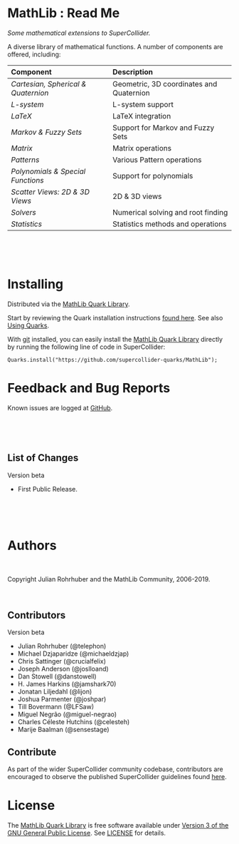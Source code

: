 MathLib : Read Me
========================
_Some mathematical extensions to SuperCollider._

A diverse library of mathematical functions. A number of components are offered, including:


| Component | Description |
| :----------- | :----------- |
| _Cartesian, Spherical & Quaternion_ | Geometric, 3D coordinates and Quaternion |
| _L-system_ | L-system support |
| _LaTeX_ | LaTeX integration |
| _Markov & Fuzzy Sets_ | Support for Markov and Fuzzy Sets |
| _Matrix_ | Matrix operations |
| _Patterns_ | Various Pattern operations |
| _Polynomials & Special Functions_ | Support for polynomials |
| _Scatter Views: 2D & 3D Views_ | 2D & 3D views |
| _Solvers_ | Numerical solving and root finding |
| _Statistics_ | Statistics methods and operations |


&nbsp;

&nbsp;

Installing
==========

Distributed via the
[MathLib Quark Library](https://github.com/supercollider-quarks/MathLib).

Start by reviewing the Quark installation instructions
[found here](https://github.com/supercollider-quarks/quarks#installing). See
also [Using Quarks](http://doc.sccode.org/Guides/UsingQuarks.html).

With [git](https://git-scm.com/) installed, you can easily install the
[MathLib Quark Library](https://github.com/supercollider-quarks/MathLib)
directly by running the following line of code in SuperCollider:

    Quarks.install("https://github.com/supercollider-quarks/MathLib");



Feedback and Bug Reports
========================

Known issues are logged at
[GitHub](https://github.com/supercollider-quarks/MathLib/issues).

&nbsp;

&nbsp;



List of Changes
---------------

Version beta

* First Public Release.


&nbsp;

&nbsp;

Authors
=======

&nbsp;

Copyright Julian Rohrhuber and the MathLib Community, 2006-2019.

&nbsp;


Contributors
------------

Version beta
*  Julian Rohrhuber (@telephon)
*  Michael Dzjaparidze (@michaeldzjap)
*  Chris Sattinger (@crucialfelix)
*  Joseph Anderson (@joslloand)
*  Dan Stowell (@danstowell)
*  H. James Harkins (@jamshark70)
*  Jonatan Liljedahl (@lijon)
*  Joshua Parmenter (@joshpar)
*  Till Bovermann (@LFSaw)
*  Miguel Negrão (@miguel-negrao)
*  Charles Céleste Hutchins (@celesteh)
*  Marije Baalman (@sensestage)


Contribute
----------

As part of the wider SuperCollider community codebase, contributors are encouraged to observe the published SuperCollider guidelines found [here](https://github.com/supercollider/supercollider#contribute).


License
=======

The [MathLib Quark Library](https://github.com/supercollider-quarks/MathLib) is free software available under [Version 3 of the GNU General Public License](https://www.gnu.org/licenses/gpl-3.0.en.html). See [LICENSE](LICENSE) for details.
